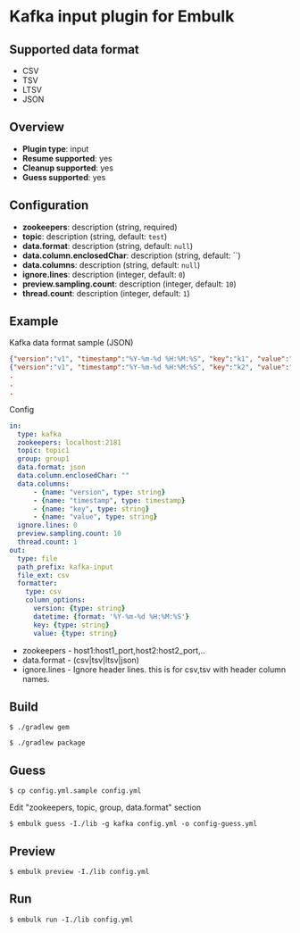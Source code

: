 # Kafka input plugin for Embulk

## Supported data format

- CSV
- TSV
- LTSV
- JSON

## Overview

* **Plugin type**: input
* **Resume supported**: yes
* **Cleanup supported**: yes
* **Guess supported**: yes

## Configuration

- **zookeepers**: description (string, required)
- **topic**: description (string, default: `test`)
- **data.format**: description (string, default: `null`)
- **data.column.enclosedChar**: description (string, default: ``)
- **data.columns**: description (string, default: `null`)
- **ignore.lines**: description (integer, default: `0`)
- **preview.sampling.count**: description (integer, default: `10`)
- **thread.count**: description (integer, default: `1`)

## Example

Kafka data format sample (JSON)

```json
{"version":"v1", "timestamp":"%Y-%m-%d %H:%M:%S", "key":"k1", "value":"v1"}
{"version":"v1", "timestamp":"%Y-%m-%d %H:%M:%S", "key":"k2", "value":"v2"}
.
.
.
```

Config

```yaml
in:
  type: kafka
  zookeepers: localhost:2181
  topic: topic1
  group: group1
  data.format: json
  data.column.enclosedChar: ""
  data.columns:
      - {name: "version", type: string}
      - {name: "timestamp", type: timestamp}
      - {name: "key", type: string}
      - {name: "value", type: string}
  ignore.lines: 0
  preview.sampling.count: 10
  thread.count: 1
out:
  type: file
  path_prefix: kafka-input
  file_ext: csv
  formatter:
    type: csv
    column_options:
      version: {type: string}
      datetime: {format: '%Y-%m-%d %H:%M:%S'}
      key: {type: string}
      value: {type: string}
```

- zookeepers   - host1:host1_port,host2:host2_port,..
- data.format  - (csv|tsv|ltsv|json)
- ignore.lines - Ignore header lines. this is for csv,tsv with header column names.


## Build

```
$ ./gradlew gem
```

```
$ ./gradlew package
```

## Guess

```
$ cp config.yml.sample config.yml
```

Edit "zookeepers, topic, group, data.format" section

```
$ embulk guess -I./lib -g kafka config.yml -o config-guess.yml
```

## Preview

```
$ embulk preview -I./lib config.yml
```

## Run

```
$ embulk run -I./lib config.yml
```


